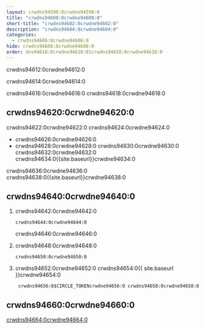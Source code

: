 ```yaml
---
layout: crwdns94598:0crwdne94598:0
title: "crwdns94600:0crwdne94600:0"
short-title: "crwdns94602:0crwdne94602:0"
description: "crwdns94604:0crwdne94604:0"
categories:
  - crwdns94606:0crwdne94606:0
hide: crwdns94608:0crwdne94608:0
order: dns94610:0crwdne94610:01crwdns94610:0crwdne94610:0
---
```

crwdns94612:0crwdne94612:0

crwdns94614:0crwdne94614:0

crwdns94616:0crwdne94616:0 crwdns94618:0crwdne94618:0

## crwdns94620:0crwdne94620:0

crwdns94622:0crwdne94622:0 crwdns94624:0crwdne94624:0

* crwdns94626:0crwdne94626:0
* crwdns94628:0crwdne94628:0 crwdns94630:0crwdne94630:0 crwdns94632:0crwdne94632:0 crwdns94634:0{{site.baseurl}}crwdne94634:0

crwdns94636:0crwdne94636:0 crwdns94638:0{{site.baseurl}}crwdne94638:0

## crwdns94640:0crwdne94640:0

1. crwdns94642:0crwdne94642:0
    
    `crwdns94644:0crwdne94644:0`
    
    crwdns94646:0crwdne94646:0

2. crwdns94648:0crwdne94648:0
    
    `crwdns94650:0crwdne94650:0`

3. crwdns94652:0crwdne94652:0 crwdns94654:0{{ site.baseurl }}crwdne94654:0
    
        crwdns94656:0$CIRCLE_TOKENcrwdne94656:0 crwdns94658:0crwdne94658:0

## crwdns94660:0crwdne94660:0

[crwdns94664:0crwdne94664:0](crwdns94662:0{{site.baseurl}}crwdne94662:0)